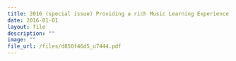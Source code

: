 ```yaml
---
title: 2016 (special issue) Providing a rich Music Learning Experience
date: 2016-01-01
layout: file
description: ""
image: ""
file_url: /files/d850f46d5_u7444.pdf
---
```


